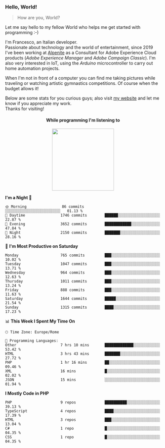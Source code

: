### Hello, World!

> How are you, World?

Let me say hello to my fellow World who helps me get started with programming :-)

I'm Francesco, an Italian developer.  
Passionate about technology and the world of entertainment, since 2019 I've been working at [Alpenite](https://www.alpenite.com) as a Consultant for Adobe Experience Cloud products (*Adobe Experience Manager* and *Adobe Campaign Classic*). I'm also very interested in IoT, using the *Arduino* microcontroller to carry out home automation projects.

When I'm not in front of a computer you can find me taking pictures while traveling or watching artistic gymnastics competitions. Of course when the budget allows it!

Below are some stats for you curious guys; also visit [my website](https://www.francescorega.eu) and let me know if you appreciate my work.  
Thanks for visiting!

<div align="center">
  <h4>While programming I'm listening to</h4>
  <a href="https://apps.francescorega.eu/now-playing/11147232609" target="_blank"><img src="https://apps.francescorega.eu/now-playing/11147232609" width="200"></a>
</div>

<!--START_SECTION:waka-->
**I'm a Night 🦉** 

```text
🌞 Morning                86 commits          ░░░░░░░░░░░░░░░░░░░░░░░░░   01.13 % 
🌆 Daytime                1746 commits        ██████░░░░░░░░░░░░░░░░░░░   22.87 % 
🌃 Evening                3652 commits        ████████████░░░░░░░░░░░░░   47.84 % 
🌙 Night                  2150 commits        ███████░░░░░░░░░░░░░░░░░░   28.16 % 
```
📅 **I'm Most Productive on Saturday** 

```text
Monday                   765 commits         ███░░░░░░░░░░░░░░░░░░░░░░   10.02 % 
Tuesday                  1047 commits        ███░░░░░░░░░░░░░░░░░░░░░░   13.71 % 
Wednesday                964 commits         ███░░░░░░░░░░░░░░░░░░░░░░   12.63 % 
Thursday                 1011 commits        ███░░░░░░░░░░░░░░░░░░░░░░   13.24 % 
Friday                   888 commits         ███░░░░░░░░░░░░░░░░░░░░░░   11.63 % 
Saturday                 1644 commits        █████░░░░░░░░░░░░░░░░░░░░   21.54 % 
Sunday                   1315 commits        ████░░░░░░░░░░░░░░░░░░░░░   17.23 % 
```


📊 **This Week I Spent My Time On** 

```text
🕑︎ Time Zone: Europe/Rome

💬 Programming Languages: 
Other                    7 hrs 10 mins       █████████████░░░░░░░░░░░░   53.42 % 
HTML                     3 hrs 43 mins       ███████░░░░░░░░░░░░░░░░░░   27.72 % 
PHP                      1 hr 16 mins        ██░░░░░░░░░░░░░░░░░░░░░░░   09.46 % 
XML                      16 mins             █░░░░░░░░░░░░░░░░░░░░░░░░   02.02 % 
JSON                     15 mins             ░░░░░░░░░░░░░░░░░░░░░░░░░   01.94 % 
```

**I Mostly Code in PHP** 

```text
PHP                      9 repos             ██████████░░░░░░░░░░░░░░░   39.13 % 
TypeScript               4 repos             ████░░░░░░░░░░░░░░░░░░░░░   17.39 % 
HTML                     3 repos             ███░░░░░░░░░░░░░░░░░░░░░░   13.04 % 
C#                       1 repo              █░░░░░░░░░░░░░░░░░░░░░░░░   04.35 % 
CSS                      1 repo              █░░░░░░░░░░░░░░░░░░░░░░░░   04.35 % 
```




<!--END_SECTION:waka-->
